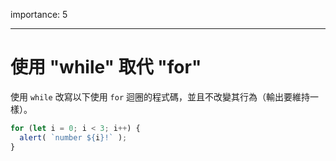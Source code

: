 importance: 5

---

# 使用 "while" 取代 "for"

使用 `while` 改寫以下使用 `for` 迴圈的程式碼，並且不改變其行為（輸出要維持一樣）。

```js run
for (let i = 0; i < 3; i++) {
  alert( `number ${i}!` );
}
```

